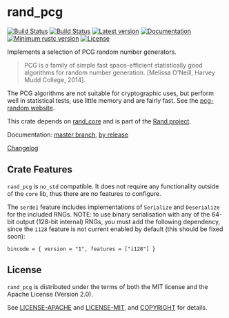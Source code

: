 # rand_pcg

[![Build Status](https://travis-ci.org/rust-random/rand.svg?branch=master)](https://travis-ci.org/rust-random/rand)
[![Build Status](https://ci.appveyor.com/api/projects/status/github/rust-random/rand?svg=true)](https://ci.appveyor.com/project/rust-random/rand)
[![Latest version](https://img.shields.io/crates/v/rand_pcg.svg)](https://crates.io/crates/rand_pcg)
[![Documentation](https://docs.rs/rand_pcg/badge.svg)](https://docs.rs/rand_pcg)
[![Minimum rustc version](https://img.shields.io/badge/rustc-1.22+-yellow.svg)](https://github.com/rust-random/rand#rust-version-requirements)
[![License](https://img.shields.io/crates/l/rand_pcg.svg)](https://github.com/rust-random/rand/tree/master/rand_pcg#license)

Implements a selection of PCG random number generators.

> PCG is a family of simple fast space-efficient statistically good algorithms
> for random number generation. [Melissa O'Neill, Harvey Mudd College, 2014].

The PCG algorithms are not suitable for cryptographic uses, but perform well
in statistical tests, use little memory and are fairly fast.
See the [pcg-random website](http://www.pcg-random.org/).

This crate depends on [rand_core](https://crates.io/crates/rand_core) and is
part of the [Rand project](https://github.com/rust-random/rand).

Documentation:
[master branch](https://rust-random.github.io/rand/rand_pcg/index.html),
[by release](https://docs.rs/rand_pcg)

[Changelog](CHANGELOG.md)


## Crate Features

`rand_pcg` is `no_std` compatible. It does not require any functionality
outside of the `core` lib, thus there are no features to configure.

The `serde1` feature includes implementations of `Serialize` and `Deserialize`
for the included RNGs. NOTE: to use binary serialisation with any of the 64-bit
output (128-bit internal) RNGs, you must add the following dependency, since the
`i128` feature is not current enabled by default (this should be fixed soon):

```
bincode = { version = "1", features = ["i128"] }
```


## License

`rand_pcg` is distributed under the terms of both the MIT license and the
Apache License (Version 2.0).

See [LICENSE-APACHE](LICENSE-APACHE) and [LICENSE-MIT](LICENSE-MIT), and
[COPYRIGHT](COPYRIGHT) for details.

